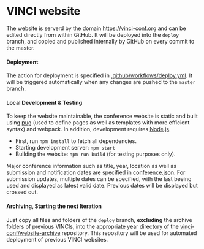 # VINCI website

The website is serverd by the domain https://vinci-conf.org and can be edited directly from within GitHub. 
It will be deployed into the ```deploy``` branch, and copied and published internally by GitHub on every commit to the master.

#### Deployment

The action for deployment is specified in [.github/workflows/deploy.yml](.github/workflows/deploy.yml).
It will be triggered automatically when any changes are pushed to the ```master``` branch. 

#### Local Development & Testing

To keep the website maintainable, the conference website is static and built using [pug](https://pugjs.org/api/getting-started.html) (used to define pages as well as templates with more efficient syntax) and webpack.
In addition, development requires [Node.js](https://nodejs.org/en/).

- First, run `npm install` to fetch all dependencies.
- Starting development server: `npm start`
- Building the website: `npm run build` (for testing purposes only).

Major conference information such as title, year, location as well as submission and notification dates are specified in [conference.json](conference.json).
For submission updates, multiple dates can be specified, with the last beeing used and displayed as latest valid date. Previous dates will be displayed but crossed out.

#### Archiving, Starting the next Iteration

Just copy all files and folders of the ```deploy``` branch, **excluding** the archive folders of previous VINCIs, into the appropriate year directory of the [vinci-conf/website-archive](https://github.com/vinci-conf/website-archive) repository. This repository will be used for automated deployment of previous VINCI websites.
